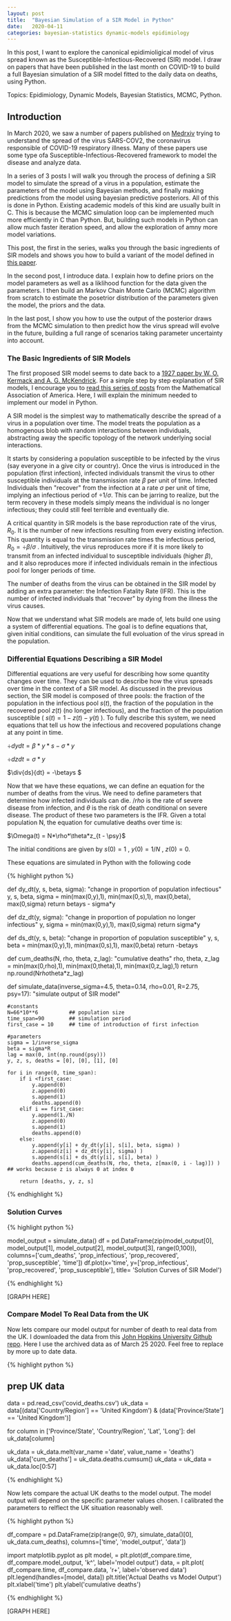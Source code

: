 ```yaml
---
layout: post
title:  "Bayesian Simulation of a SIR Model in Python"
date:   2020-04-11 
categories: bayesian-statistics dynamic-models epidimiology
---
```


In this post, I want to explore the canonical epidimioligical model of virus spread known as the Susceptible-Infectious-Recovered (SIR) model. I draw on papers that have been published in the last month on COVID-19 to build a full Bayesian simulation of a SIR model fitted to the daily data on deaths, using Python. 

Topics: Epidimiology, Dynamic Models, Bayesian Statistics, MCMC, Python.

## Introduction
In March 2020, we saw a number of papers published on [Medrxiv](https://www.medrxiv.org/) trying to understand the spread of the virus SARS-COV2, the coronavirus responsible of COVID-19 respiratory illness. Many of these papers use some type ofa Susceptible-Infectious-Recovered framework to model the disease and analyze data.

In a series of 3 posts I will walk you through the process of defining a SIR model to simulate the spread of a virus in a population, estimate the parameters of the model using Bayesian methods, and finally making predictions from the model using bayesian predictive posteriors. All of this is done in Python. Existing academic models of this kind are usually built in C. This is because the MCMC simulation loop can be implemented much more efficiently in C than Python. But, building such models in Python can allow much faster iteration speed, and allow the exploration of amny more model variations.

This post, the first in the series, walks you through the basic ingredients of SIR models and shows you how to build a variant of the model defined in [this paper](https://www.medrxiv.org/content/10.1101/2020.03.24.20042291v1.full.pdf).

In the second post, I introduce data. I explain how to define priors on the model parameters as well as a liklihood function for the data given the parameters. I then build an Markov Chain Monte Carlo (MCMC) algorithm from scratch to estimate the posetrior distribution of the parameters given the model, the priors and the data.

In the last post, I show you how to use the output of the posterior draws from the MCMC simulation to then predict how the virus spread will evolve in the future, building a full range of scenarios taking parameter uncertainty into account.

### The Basic Ingredients of SIR Models

The first proposed SIR model seems to date back to a [1927 paper by W. O. Kermack and A. G. McKendrick](https://royalsocietypublishing.org/doi/pdf/10.1098/rspa.1927.0118). For a simple step by step explanation of SIR models, I encourage you to [read this series of posts](https://www.maa.org/press/periodicals/loci/joma/the-sir-model-for-spread-of-disease-the-differential-equation-model) from the Mathematical Association of America. Here, I will explain the minimum needed to implement our model in Python.

A SIR model is the simplest way to mathematically describe the spread of a virus in a population over time. The model treats the population as a homogenous blob with random interactions between individuals, abstracting away the specific topology of the network underlying social interactions.

It starts by considering a population susceptible to be infected by the virus (say everyone in a give city or country). Once the virus is introduced in the population (first infection), infected individuals transmit the virus to other susceptible individuals at the transmission rate $\beta$ per unit of time. Infected Individuals then "recover" from the infection at a rate $\sigma$ per unit of time, implying an infectious period of $\div{1}/{\sigma}$. This can be jarring to realize, but the term recovery in these models simply means the individual is no longer infectious; they could still feel terrible and eventually die.

A critical quantity in SIR models is the base reproduction rate of the virus, $R_0$. It is the number of new infections resulting from every existing infection. This quantity is equal to the transmission rate times the infectious period, $R_0 = \div{\beta}/{\sigma}$ . Intuitively, the virus reproduces more if it is more likely to transmit from an infected individual to susceptible individuals (higher $\beta$), and it also reproduces more if infected individuals remain in the infectious pool for longer periods of time. 

The number of deaths from the virus can be obtained in the SIR model by adding an extra parameter: the Infection Fatality Rate (IFR). This is the number of infected individuals that "recover" by dying from the illness the virus causes.

Now that we understand what SIR models are made of, lets build one using a system of differential equations. The goal is to define equations that, given initial conditions, can simulate the full evoluation of the virus spread in the population.

### Differential Equations Describing a SIR Model
Differential equations are very useful for describing how some quantity changes over time. They can be used to describe how the virus spreads over time in the context of a SIR model. As discussed in the previous section, the SIR model is composed of three pools: the fraction of the population in the infectious pool $s(t)$, the fraction of the population in the recovered pool $z(t)$ (no longer infectious), and the fraction of the population susceptible ( $s(t) = 1 -z(t) -y(t)$ ). 
To fully describe this system, we need equations that tell us how the infectious and recovered populations change at any point in time.  

$\div{dy}{dt} = \beta*y*s - \sigma*y$

$\div{dz}{dt} = \sigma*y$

$\div{ds}{dt} = -\beta*y*s $

Now that we have these equations, we can define an equation for the number of deaths from the virus. We need to define parameters that determine how infected individuals can die. $/rho$ is the rate of severe disease from infection, and $\theta$ is the risk of death conditional on severe disease. The product of these two parameters is the IFR. Given a total population N, the equation for cumulative deaths over time is:

$\Omega(t) = N*\rho*\theta*z_{t - \psy}$

The initial conditions are given by $s(0) = 1$ , $y(0) = 1/N$ , $z(0) = 0$.

These equations are simulated in Python with the following code

{% highlight python %}

def dy_dt(y, s, beta, sigma):
    "change in proportion of population infectious"
    y, s, beta, sigma = min(max(0,y),1), min(max(0,s),1), max(0,beta), max(0,sigma)
    return beta*y*s - sigma*y
    
def dz_dt(y, sigma):
    "change in proportion of population no longer infectious"
    y, sigma = min(max(0,y),1), max(0,sigma)
    return sigma*y
    
def ds_dt(y, s, beta):
    "change in proportion of population susceptible"
    y, s, beta = min(max(0,y),1), min(max(0,s),1), max(0,beta)
    return -beta*y*s

def cum_deaths(N, rho, theta, z_lag):
    "cumulative deaths"
    rho, theta, z_lag = min(max(0,rho),1), min(max(0,theta),1), min(max(0,z_lag),1)
    return np.round(N*rho*theta*z_lag)

def simulate_data(inverse_sigma=4.5, theta=0.14, rho=0.01, R=2.75, psy=17):
    "simulate output of SIR model"
    
    #constants
    N=66*10**6          ## population size
    time_span=90        ## simulation period
    first_case = 10     ## time of introduction of first infection
        
    #parameters
    sigma = 1/inverse_sigma
    beta = sigma*R 
    lag = max(0, int(np.round(psy)))
    y, z, s, deaths = [0], [0], [1], [0]
    
    for i in range(0, time_span):
        if i <first_case:
            y.append(0)
            z.append(0)
            s.append(1)
            deaths.append(0)
        elif i == first_case:
            y.append(1./N)
            z.append(0)
            s.append(1)
            deaths.append(0)
        else:
            y.append(y[i] + dy_dt(y[i], s[i], beta, sigma) )
            z.append(z[i] + dz_dt(y[i], sigma) )
            s.append(s[i] + ds_dt(y[i], s[i], beta) )
            deaths.append(cum_deaths(N, rho, theta, z[max(0, i - lag)]) ) ## works because z is always 0 at index 0

        return [deaths, y, z, s]
{% endhighlight %}

### Solution Curves

{% highlight python %}

model_output = simulate_data()
df = pd.DataFrame(zip(model_output[0], model_output[1], model_output[2], model_output[3], range(0,100)), 
columns=['cum_deaths', 'prop_infectious', 'prop_recovered', 'prop_susceptible', 'time'])
df.plot(x='time', y=['prop_infectious', 'prop_recovered', 'prop_susceptible'], 
title= 'Solution Curves of SIR Model')

{% endhighlight %}

[GRAPH HERE]

### Compare Model To Real Data from the UK

Now lets compare our model output for number of death to real data from the UK. I downloaded the data from this [John Hopkins University Github repo](https://github.com/CSSEGISandData/COVID-19). Here I use the archived data as of March 25 2020. Feel free to replace by more up to date data.

{% highlight python %}

## prep UK data
data = pd.read_csv('covid_deaths.csv')
uk_data = data[(data['Country/Region'] == 'United Kingdom') & (data['Province/State'] == 'United Kingdom')]

for column in ['Province/State', 'Country/Region', 'Lat', 'Long']:
    del uk_data[column]

uk_data = uk_data.melt(var_name ='date', value_name = 'deaths')
uk_data['cum_deaths'] = uk_data.deaths.cumsum()
uk_data = uk_data = uk_data.loc[0:57]

{% endhighlight %}

Now lets compare the actual UK deaths to the model output. The model output will depend on the specific parameter values chosen. I calibrated the parameters to relflect the UK situation reasonably well.

{% highlight python %}

df_compare = pd.DataFrame(zip(range(0, 97), simulate_data()[0], uk_data.cum_deaths), columns=['time', 'model_output', 'data'])

import matplotlib.pyplot as plt
model, = plt.plot(df_compare.time, df_compare.model_output, 'k^', label='model output')
data, = plt.plot( df_compare.time, df_compare.data, 'r+', label='observed data')
plt.legend(handles=[model, data])
plt.title('Actual Deaths vs Model Output')
plt.xlabel('time')
plt.ylabel('cumulative deaths')

{% endhighlight %}

[GRAPH HERE]
